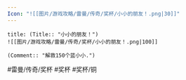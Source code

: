 ```yaml
---
Icon: "![[图片/游戏攻略/雷曼/传奇/奖杯/小小的朋友！.png|30]]"
---
```

```ad-common-bronze-trophy
title: (Title:: "小小的朋友！")
![[图片/游戏攻略/雷曼/传奇/奖杯/小小的朋友！.png|100]]

(Comment:: "解救150个蓝小小.")
```

#雷曼/传奇/奖杯 #奖杯 #奖杯/铜

